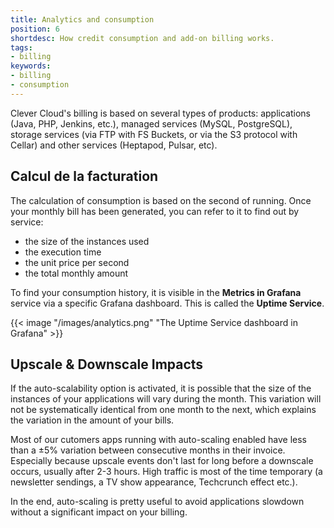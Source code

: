 ```yaml
---
title: Analytics and consumption
position: 6
shortdesc: How credit consumption and add-on billing works.
tags:
- billing
keywords:
- billing
- consumption
---
```


Clever Cloud's billing is based on several types of products: applications (Java, PHP, Jenkins, etc.), managed services (MySQL, PostgreSQL), storage services (via FTP with FS Buckets, or via the S3 protocol with Cellar) and other services (Heptapod, Pulsar, etc).

## Calcul de la facturation

The calculation of consumption is based on the second of running. Once your monthly bill has been generated, you can refer to it to find out by service:

* the size of the instances used
* the execution time
* the unit price per second
* the total monthly amount

To find your consumption history, it is visible in the **Metrics in Grafana** service via a specific Grafana dashboard. This is called the **Uptime Service**.


{{< image "/images/analytics.png" "The Uptime Service dashboard in Grafana"  >}}

## Upscale & Downscale Impacts

If the auto-scalability option is activated, it is possible that the size of the instances of your applications will vary during the month. This variation will not be systematically identical from one month to the next, which explains the variation in the amount of your bills.

Most of our cutomers apps running with auto-scaling enabled have less than a ±5% variation between consecutive months in their invoice. Especially because upscale events don't last for long before a downscale occurs, usually after 2-3 hours. High traffic is most of the time temporary (a newsletter sendings, a TV show appearance, Techcrunch effect etc.).

In the end, auto-scaling is pretty useful to avoid applications slowdown without a significant impact on your billing.
